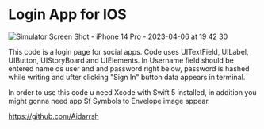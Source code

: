 #  Login App for IOS

![Simulator Screen Shot - iPhone 14 Pro - 2023-04-06 at 19 42 30](https://user-images.githubusercontent.com/70686794/230397038-c7e6fca4-2366-4063-a9e4-7f6e367c5742.png)

This code is a login page for social apps. Code uses UITextField, UILabel, UIButton, UIStoryBoard and UIElements. In Username field should be entered name os user and and password right below, password is hashed while writing and ufter clicking "Sign In" button data appears in terminal.

In order to use this code u need Xcode with Swift 5 installed, in addition you might gonna need app Sf Symbols to Envelope image appear.

https://github.com/Aidarrsh
